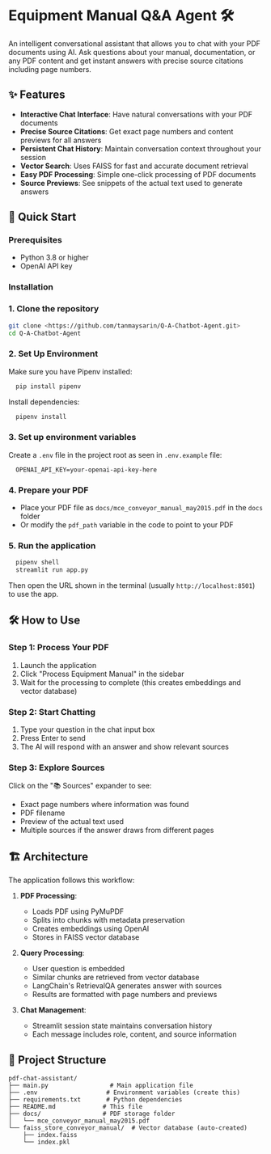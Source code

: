 # Equipment Manual Q&A Agent 🛠️

An intelligent conversational assistant that allows you to chat with your PDF documents using AI. Ask questions about your manual, documentation, or any PDF content and get instant answers with precise source citations including page numbers.

## ✨ Features

- **Interactive Chat Interface**: Have natural conversations with your PDF documents
- **Precise Source Citations**: Get exact page numbers and content previews for all answers
- **Persistent Chat History**: Maintain conversation context throughout your session
- **Vector Search**: Uses FAISS for fast and accurate document retrieval
- **Easy PDF Processing**: Simple one-click processing of PDF documents
- **Source Previews**: See snippets of the actual text used to generate answers

## 🚀 Quick Start

### Prerequisites
- Python 3.8 or higher
- OpenAI API key

### Installation

### 1. Clone the repository
   ```bash
   git clone <https://github.com/tanmaysarin/Q-A-Chatbot-Agent.git>
   cd Q-A-Chatbot-Agent
   ```

### 2. Set Up Environment
   Make sure you have Pipenv installed:
```bash
  pip install pipenv
```

   Install dependencies:
```bash
  pipenv install
```

### 3. Set up environment variables
   Create a `.env` file in the project root as seen in `.env.example` file:
```env
  OPENAI_API_KEY=your-openai-api-key-here
```

### 4. Prepare your PDF
   - Place your PDF file as `docs/mce_conveyor_manual_may2015.pdf` in the `docs` folder
   - Or modify the `pdf_path` variable in the code to point to your PDF

### 5. Run the application
```bash
  pipenv shell
  streamlit run app.py
```
Then open the URL shown in the terminal (usually `http://localhost:8501`) to use the app.

## 🛠️ How to Use

### Step 1: Process Your PDF
1. Launch the application
2. Click "Process Equipment Manual" in the sidebar
3. Wait for the processing to complete (this creates embeddings and vector database)

### Step 2: Start Chatting
1. Type your question in the chat input box
2. Press Enter to send
3. The AI will respond with an answer and show relevant sources

### Step 3: Explore Sources
Click on the "📚 Sources" expander to see:
- Exact page numbers where information was found
- PDF filename
- Preview of the actual text used
- Multiple sources if the answer draws from different pages

## 🏗️ Architecture

The application follows this workflow:

1. **PDF Processing**:
   - Loads PDF using PyMuPDF
   - Splits into chunks with metadata preservation
   - Creates embeddings using OpenAI
   - Stores in FAISS vector database

2. **Query Processing**:
   - User question is embedded
   - Similar chunks are retrieved from vector database
   - LangChain's RetrievalQA generates answer with sources
   - Results are formatted with page numbers and previews

3. **Chat Management**:
   - Streamlit session state maintains conversation history
   - Each message includes role, content, and source information

## 📁 Project Structure

```
pdf-chat-assistant/
├── main.py                 # Main application file
├── .env                   # Environment variables (create this)
├── requirements.txt       # Python dependencies
├── README.md             # This file
├── docs/                 # PDF storage folder
│   └── mce_conveyor_manual_may2015.pdf
└── faiss_store_conveyor_manual/  # Vector database (auto-created)
    ├── index.faiss
    └── index.pkl
```